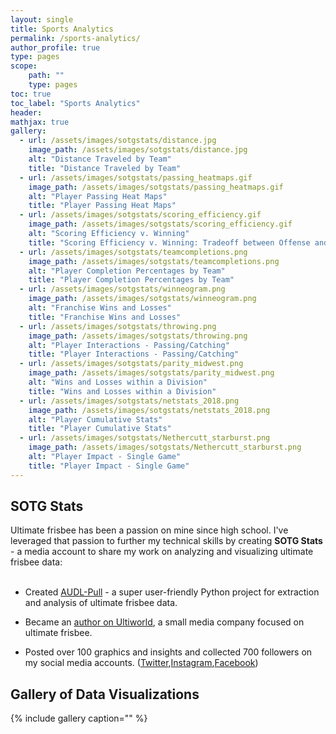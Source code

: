 ```yaml
---
layout: single
title: Sports Analytics
permalink: /sports-analytics/
author_profile: true
type: pages
scope:
    path: ""
    type: pages
toc: true
toc_label: "Sports Analytics"
header:
mathjax: true
gallery:
  - url: /assets/images/sotgstats/distance.jpg
    image_path: /assets/images/sotgstats/distance.jpg
    alt: "Distance Traveled by Team"
    title: "Distance Traveled by Team"
  - url: /assets/images/sotgstats/passing_heatmaps.gif
    image_path: /assets/images/sotgstats/passing_heatmaps.gif
    alt: "Player Passing Heat Maps"
    title: "Player Passing Heat Maps"
  - url: /assets/images/sotgstats/scoring_efficiency.gif
    image_path: /assets/images/sotgstats/scoring_efficiency.gif
    alt: "Scoring Efficiency v. Winning"
    title: "Scoring Efficiency v. Winning: Tradeoff between Offense and Defense"
  - url: /assets/images/sotgstats/teamcompletions.png
    image_path: /assets/images/sotgstats/teamcompletions.png
    alt: "Player Completion Percentages by Team"
    title: "Player Completion Percentages by Team"
  - url: /assets/images/sotgstats/winneogram.png
    image_path: /assets/images/sotgstats/winneogram.png
    alt: "Franchise Wins and Losses"
    title: "Franchise Wins and Losses"
  - url: /assets/images/sotgstats/throwing.png
    image_path: /assets/images/sotgstats/throwing.png
    alt: "Player Interactions - Passing/Catching"
    title: "Player Interactions - Passing/Catching"
  - url: /assets/images/sotgstats/parity_midwest.png
    image_path: /assets/images/sotgstats/parity_midwest.png
    alt: "Wins and Losses within a Division"
    title: "Wins and Losses within a Division"
  - url: /assets/images/sotgstats/netstats_2018.png
    image_path: /assets/images/sotgstats/netstats_2018.png
    alt: "Player Cumulative Stats"
    title: "Player Cumulative Stats"
  - url: /assets/images/sotgstats/Nethercutt_starburst.png
    image_path: /assets/images/sotgstats/Nethercutt_starburst.png
    alt: "Player Impact - Single Game"
    title: "Player Impact - Single Game"
---
```


## SOTG Stats
Ultimate frisbee has been a passion on mine since high school.
I've leveraged that passion to further my technical skills
by creating <strong>SOTG Stats</strong> - a media account to 
share my work on analyzing and visualizing ultimate frisbee data:
<br>
<br>
<ul>
  <li>
    <p> Created <a href="https://github.com/dfiorino/audl-pull">AUDL-Pull</a> 
    - a super user-friendly Python project for extraction and analysis of 
    ultimate frisbee data. </p>
  </li>
  <li>
    <p> Became an <a href="https://ultiworld.com/author/dfiorino/">author on Ultiworld</a>, a small media company focused on ultimate frisbee. </p>
  </li>
  <li>
    <p> Posted over 100 graphics and insights and collected 700 followers on my
social media accounts. (<a href="https://twitter.com/sotgstats">Twitter</a>,<a
href="https://www.instagram.com/statsofthegame">Instagram</a>,<a href="https://www.facebook.com/sotgstats/">Facebook</a>) </p>
  </li>
</ul>

## Gallery of Data Visualizations

{% include gallery caption="" %}



